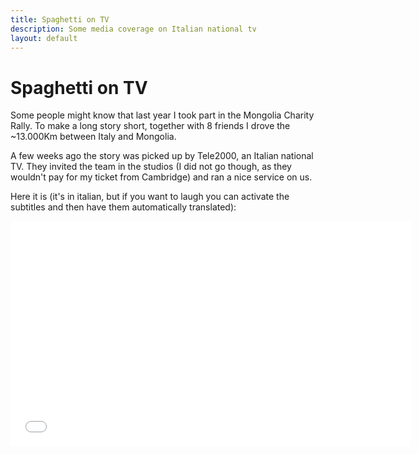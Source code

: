 ```yaml
---
title: Spaghetti on TV
description: Some media coverage on Italian national tv
layout: default
---
```


# Spaghetti on TV

Some people might know that last year I took part in the Mongolia Charity Rally. To make a long story short, together with 8 friends I drove the ~13.000Km between Italy and Mongolia.

A few weeks ago the story was picked up by Tele2000, an Italian national TV. They invited the team in the studios (I did not go though, as they wouldn't pay for my ticket from Cambridge) and ran a nice service on us. 

Here it is (it's in italian, but if you want to laugh you can activate the subtitles and then have them automatically translated):



<iframe width="640" height="360" src="//www.youtube-nocookie.com/embed/qpS43c4uRWs?rel=0" frameborder="0" allowfullscreen></iframe>

